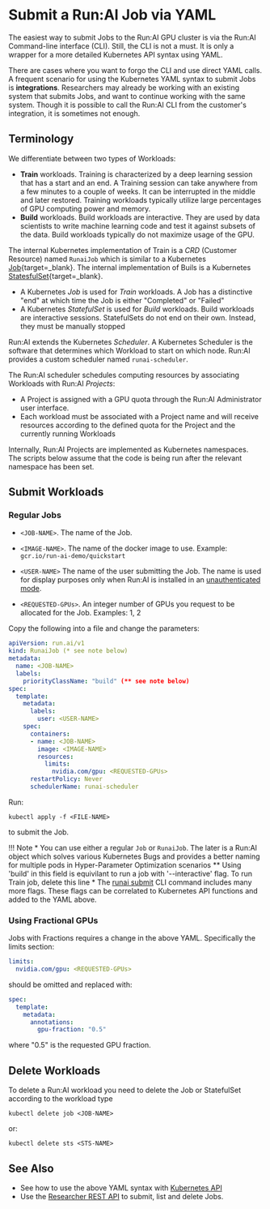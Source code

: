 # Submit a Run:AI Job via YAML

The easiest way to submit Jobs to the Run:AI GPU cluster is via the Run:AI Command-line interface (CLI). Still, the CLI is not a must. It is only a wrapper for a more detailed Kubernetes API syntax using YAML. 

There are cases where you want to forgo the CLI and use direct YAML calls. A frequent scenario for using the Kubernetes YAML syntax to submit Jobs is __integrations__. Researchers may already be working with an existing system that submits Jobs, and want to continue working with the same system. Though it is possible to call the Run:AI CLI from the customer's integration, it is sometimes not enough.

## Terminology

We differentiate between two types of Workloads:

*   __Train__ workloads. Training is characterized by a deep learning session that has a start and an end. A Training session can take anywhere from a few minutes to a couple of weeks. It can be interrupted in the middle and later restored. Training workloads typically utilize large percentages of GPU computing power and memory.
*   __Build__ workloads. Build workloads are interactive. They are used by data scientists to write machine learning code and test it against subsets of the data. Build workloads typically do not maximize usage of the GPU. 

The internal Kubernetes implementation of Train is a _CRD_ (Customer Resource) named `RunaiJob` which is similar to a Kubernetes [Job](https://kubernetes.io/docs/concepts/workloads/controllers/Job/){target=_blank}. The internal implementation of Buils is a  Kubernetes [StatesfulSet](https://kubernetes.io/docs/concepts/workloads/controllers/statefulset/){target=_blank}.

* A Kubernetes _Job_ is used for _Train_ workloads. A Job has a distinctive "end" at which time the Job is either "Completed" or "Failed"
* A Kubernetes _StatefulSet_ is used for  _Build_ workloads. Build workloads are interactive sessions. StatefulSets do not end on their own. Instead, they must be manually stopped

Run:AI extends the Kubernetes _Scheduler_. A Kubernetes Scheduler is the software that determines which Workload to start on which node. Run:AI provides a custom scheduler named `runai-scheduler`.

The Run:AI scheduler schedules computing resources by associating Workloads with  Run:AI _Projects_:

* A Project is assigned with a GPU quota through the Run:AI Administrator user interface. 
* Each workload must be associated with a Project name and will receive resources according to the defined quota for the Project and the currently running Workloads

Internally, Run:AI Projects are implemented as Kubernetes namespaces. The scripts below assume that the code is being run after the relevant namespace has been set. 

## Submit Workloads 


### Regular Jobs

* ``<JOB-NAME>``. The name of the Job. 

* ``<IMAGE-NAME>``. The name of the docker image to use. Example: ``gcr.io/run-ai-demo/quickstart``

* ``<USER-NAME>`` The name of the user submitting the Job. The name is used for display purposes only when Run:AI is installed in an [unauthenticated mode](../../Administrator/Cluster-Setup/researcher-authentication.md).

* ``<REQUESTED-GPUs>``. An integer number of GPUs you request to be allocated for the Job. Examples: 1, 2

Copy the following into a file and change the parameters:

```yaml
apiVersion: run.ai/v1
kind: RunaiJob (* see note below)
metadata:
  name: <JOB-NAME>
  labels:
    priorityClassName: "build" (** see note below)
spec:
  template:
    metadata:
      labels:
        user: <USER-NAME>
    spec:
      containers:
      - name: <JOB-NAME>
        image: <IMAGE-NAME>
        resources:
          limits:
            nvidia.com/gpu: <REQUESTED-GPUs>
      restartPolicy: Never
      schedulerName: runai-scheduler
```


Run:

    kubectl apply -f <FILE-NAME>

to submit the Job.

!!! Note
    * You can use either a regular `Job` or `RunaiJob`. The later is a Run:AI object which solves various Kubernetes Bugs and provides a better naming for multiple pods in Hyper-Parameter Optimization scenarios
    ** Using 'build' in this field is equivilant to run a job with '--interactive' flag. To run Train job, delete this line
    * The [runai submit](../../Researcher/cli-reference/runai-submit.md) CLI command includes many more flags. These flags can be correlated to Kubernetes API functions and added to the YAML above. 





### Using Fractional GPUs

Jobs with Fractions requires a change in the above YAML. Specifically the limits section:


``` yaml
limits:
  nvidia.com/gpu: <REQUESTED-GPUs>
```

should be omitted and replaced with:

``` yaml
spec:
  template:
    metadata:
      annotations:
        gpu-fraction: "0.5"
``` 

where "0.5" is the requested GPU fraction.


## Delete Workloads

To delete a Run:AI workload you need to delete the Job or StatefulSet according to the workload type

    kubectl delete job <JOB-NAME>

or: 

    kubectl delete sts <STS-NAME>


## See Also

* See how to use the above YAML syntax with [Kubernetes API](launch-job-via-kubernetes-api.md)
* Use the [Researcher REST API](../../developer/researcher-rest-api/overview.md) to submit, list and delete Jobs.
